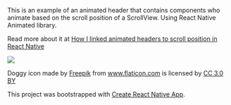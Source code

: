 This is an example of an animated header that contains components who animate based on the scroll position of a ScrollView.
Using React Native Animated library.

Read more about it at <a href="https://medium.com/@zoharlevin_87944/how-i-linked-animated-headers-to-scroll-position-in-react-native-1a4906fca25b" title="How I linked animated headers to scroll position in React Native">How I linked animated headers to scroll position in React Native</a>

![](https://github.com/zoharlevin/react-native-animated-header-example/blob/master/gif/animatedHeader.gif)

<div>Doggy icon made by <a href="http://www.freepik.com" title="Freepik">Freepik</a> from <a href="https://www.flaticon.com/" title="Flaticon">www.flaticon.com</a> is licensed by <a href="http://creativecommons.org/licenses/by/3.0/" title="Creative Commons BY 3.0" target="_blank">CC 3.0 BY</a></div>

This project was bootstrapped with [Create React Native App](https://github.com/react-community/create-react-native-app).

